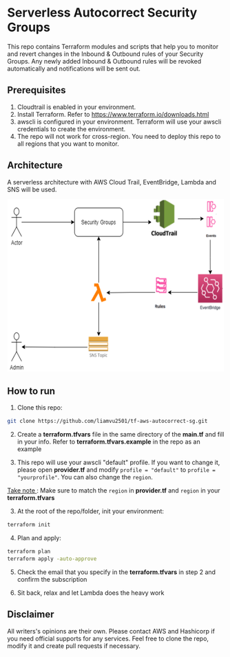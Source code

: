 # Serverless Autocorrect Security Groups

This repo contains Terraform modules and scripts that help you to monitor and revert changes in the Inbound & Outbound rules of your Security Groups. Any newly added Inbound & Outbound rules will be revoked automatically and notifications will be sent out.

## Prerequisites

1. Cloudtrail is enabled in your environment.
2. Install Terraform. Refer to https://www.terraform.io/downloads.html
3. awscli is configured in your environment. Terraform will use your awscli credentials to create the environment.
4. The repo will not work for cross-region. You need to deploy this repo to all regions that you want to monitor. 


## Architecture

A serverless architecture with AWS Cloud Trail, EventBridge, Lambda and SNS will be used.

<img src="https://github.com/liamvu2501/tf-aws-autocorrect-sg/blob/main/Architecture_Diagram.PNG" width="600" height="400" />


## How to run

1. Clone this repo:

```bash
git clone https://github.com/liamvu2501/tf-aws-autocorrect-sg.git
```

2. Create a **terraform.tfvars** file in the same directory of the **main.tf** and fill in your info. Refer to **terraform.tfvars.example** in the repo as an example


3. This repo will use your awscli "default" profile. If you want to change it, please open **provider.tf** and modify `profile = "default"` to `profile = "yourprofile"`. You can also change the `region`.

<u> Take note </u>: Make sure to match the `region` in **provider.tf** and `region` in your **terraform.tfvars**


3. At the root of the repo/folder, init your environment:

```bash
terraform init
```

4. Plan and apply:

```bash
terraform plan
terraform apply -auto-approve
```

5. Check the email that you specify in the **terraform.tfvars** in step 2 and confirm the subscription


6. Sit back, relax and let Lambda does the heavy work


## Disclaimer

All writers's opinions are their own. Please contact AWS and Hashicorp if you need official supports for any services. Feel free to clone the repo, modify it and create pull requests if necessary.




